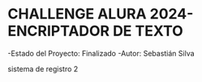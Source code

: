 <h1>CHALLENGE ALURA 2024-ENCRIPTADOR DE TEXTO</h1>
-Estado del Proyecto: Finalizado
-Autor: Sebastián Silva

sistema de registro 2
